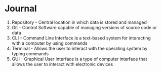 <h1>Journal</h1>

<ol>
<li>Repository - Central location in which data is stored and managed</li>
<li>Git - Control Software capable of managing versions of source code or data</li>
<li>CLI - Command Line Interface is a text-based system for interacting with a computer by using commands</li>
<li>Terminal - Allows the user to interact with the operating system by typing commands </li>
<li>GUI - Graphical User Interface is a type of computer interface that allows the user to interact with electronic devices</li>
</ol>


